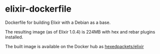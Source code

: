 # elixir-dockerfile
Dockerfile for building Elixir with a Debian as a base.

The resulting image (as of Elixir 1.0.4) is 224MB with hex and rebar plugins installed.

The built image is available on the Docker hub as [hexedpackets/elixir](https://registry.hub.docker.com/u/hexedpackets/elixir/)
